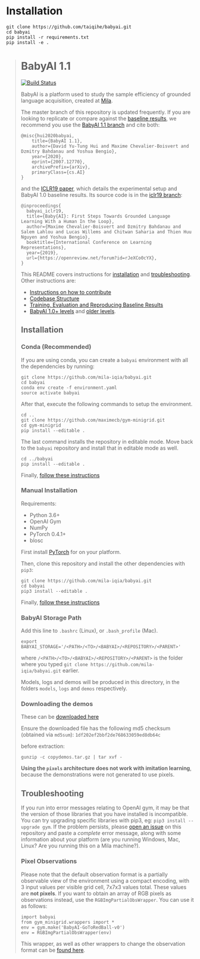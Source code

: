 # Installation

```
git clone https://github.com/taiqihe/babyai.git
cd babyai
pip install -r requirements.txt
pip install -e .
```



> # BabyAI 1.1
>
> [![Build Status](https://travis-ci.org/mila-iqia/babyai.svg?branch=master)](https://travis-ci.org/mila-iqia/babyai)
>
> BabyAI is a platform used to study the sample efficiency of grounded language acquisition, created at [Mila](https://mila.quebec/en/).
>
> The master branch of this repository is updated frequently.  If you are looking to replicate or compare against the [baseline results](http://arxiv.org/abs/2007.12770), we recommend you use the [BabyAI 1.1 branch](https://github.com/mila-iqia/babyai/tree/dyth-v1.1-and-baselines) and cite both:
>
> ```
> @misc{hui2020babyai,
>     title={BabyAI 1.1},
>     author={David Yu-Tung Hui and Maxime Chevalier-Boisvert and Dzmitry Bahdanau and Yoshua Bengio},
>     year={2020},
>     eprint={2007.12770},
>     archivePrefix={arXiv},
>     primaryClass={cs.AI}
> }
> ```
>
> and the [ICLR19 paper](https://openreview.net/forum?id=rJeXCo0cYX), which details the experimental setup and BabyAI 1.0 baseline results.  Its source code is in the [iclr19 branch](https://github.com/mila-iqia/babyai/tree/iclr19):
>
> ```
> @inproceedings{
>   babyai_iclr19,
>   title={Baby{AI}: First Steps Towards Grounded Language Learning With a Human In the Loop},
>   author={Maxime Chevalier-Boisvert and Dzmitry Bahdanau and Salem Lahlou and Lucas Willems and Chitwan Saharia and Thien Huu Nguyen and Yoshua Bengio},
>   booktitle={International Conference on Learning Representations},
>   year={2019},
>   url={https://openreview.net/forum?id=rJeXCo0cYX},
> }
> ```
>
> This README covers instructions for [installation](##installation) and [troubleshooting](##troubleshooting).  Other instructions are:
>
> - [Instructions on how to contribute](CONTRIBUTING.md)
> - [Codebase Structure](babyai/README.md)
> - [Training, Evaluation and Reproducing Baseline Results](scripts/README.md)
> - [BabyAI 1.0+ levels](docs/iclr19_levels.md) and [older levels](docs/bonus_levels.md).
>
> ## Installation
>
> ### Conda (Recommended)
>
> If you are using conda, you can create a `babyai` environment with all the dependencies by running:
>
> ```
> git clone https://github.com/mila-iqia/babyai.git
> cd babyai
> conda env create -f environment.yaml
> source activate babyai
> ```
>
> After that, execute the following commands to setup the environment.
>
> ```
> cd ..
> git clone https://github.com/maximecb/gym-minigrid.git
> cd gym-minigrid
> pip install --editable .
> ```
>
> The last command installs the repository in editable mode. Move back to the `babyai` repository and install that in editable mode as well.
>
> ```
> cd ../babyai
> pip install --editable .
> ```
>
> Finally, [follow these instructions](###babyai-storage-path)
>
> ### Manual Installation
>
> Requirements:
> - Python 3.6+
> - OpenAI Gym
> - NumPy
> - PyTorch 0.4.1+
> - blosc
>
> First install [PyTorch](http://pytorch.org/) for on your platform.
>
> Then, clone this repository and install the other dependencies with `pip3`:
>
> ```
> git clone https://github.com/mila-iqia/babyai.git
> cd babyai
> pip3 install --editable .
> ```
>
> Finally, [follow these instructions](###babyai-storage-path)
>
> ### BabyAI Storage Path
>
> Add this line to `.bashrc` (Linux), or `.bash_profile` (Mac).
>
> ```
> export BABYAI_STORAGE='/<PATH>/<TO>/<BABYAI>/<REPOSITORY>/<PARENT>'
> ```
>
> where `/<PATH>/<TO>/<BABYAI>/<REPOSITORY>/<PARENT>` is the folder where you typed `git clone https://github.com/mila-iqia/babyai.git` earlier.
>
> Models, logs and demos will be produced in this directory, in the folders `models`, `logs` and `demos` respectively.
>
> ### Downloading the demos
>
> These can be [downloaded here](https://drive.google.com/file/d/1NeJX8ZCUEnhwO1rmefqkMEizhWxyQLEX/view?usp=sharing)
>
> Ensure the downloaded file has the following md5 checksum (obtained via `md5sum`): `1df202ef2bbf2de768633059ed8db64c`
>
> before extraction:
> ```
> gunzip -c copydemos.tar.gz | tar xvf -
> ```
>
>
> **Using the `pixels` architecture does not work with imitation learning**, because the demonstrations were not generated to use pixels.
>
>
> ## Troubleshooting
>
> If you run into error messages relating to OpenAI gym, it may be that the version of those libraries that you have installed is incompatible. You can try upgrading specific libraries with pip3, eg: `pip3 install --upgrade gym`. If the problem persists, please [open an issue](https://github.com/mila-iqia/babyai/issues/new) on this repository and paste a *complete* error message, along with some information about your platform (are you running Windows, Mac, Linux? Are you running this on a Mila machine?).
>
> ### Pixel Observations
>
> Please note that the default observation format is a partially observable view of the environment using a compact encoding, with 3 input values per visible grid cell, 7x7x3 values total. These values are **not pixels**. If you want to obtain an array of RGB pixels as observations instead, use the `RGBImgPartialObsWrapper`. You can use it as follows:
>
> ```
> import babyai
> from gym_minigrid.wrappers import *
> env = gym.make('BabyAI-GoToRedBall-v0')
> env = RGBImgPartialObsWrapper(env)
> ```
>
> This wrapper, as well as other wrappers to change the observation format can be [found here](https://github.com/maximecb/gym-minigrid/blob/master/gym_minigrid/wrappers.py).
